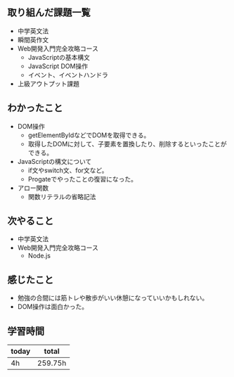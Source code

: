 ## 取り組んだ課題一覧

- 中学英文法
- 瞬間英作文
- Web開発入門完全攻略コース
	- JavaScriptの基本構文
	- JavaScript DOM操作
	- イベント、イベントハンドラ
- 上級アウトプット課題
## わかったこと

- DOM操作
	- getElementByIdなどでDOMを取得できる。
	- 取得したDOMに対して、子要素を置換したり、削除するといったことができる。
- JavaScriptの構文について
	- if文やswitch文、for文など。
	- Progateでやったことの復習になった。
- アロー関数
	- 関数リテラルの省略記法
## 次やること

- 中学英文法
- Web開発入門完全攻略コース
	- Node.js
## 感じたこと

- 勉強の合間には筋トレや散歩がいい休憩になっていいかもしれない。
- DOM操作は面白かった。
## 学習時間

| today | total   |
| ----- | ------- |
| 4h    | 259.75h |
